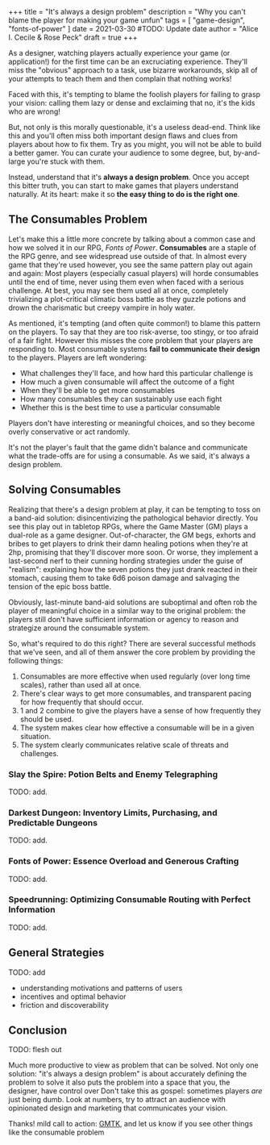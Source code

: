 +++
title = "It's always a design problem"
description = "Why you can't blame the player for making your game unfun"
tags = [
	"game-design",
	"fonts-of-power"
]
date = 2021-03-30 #TODO: Update date
author = "Alice I. Cecile & Rose Peck"
draft = true
+++

As a designer, watching players actually experience your game (or application!) for the first time can be an excruciating experience.
They'll miss the "obvious" approach to a task, use bizarre workarounds, skip all of your attempts to teach them and then complain that nothing works!

Faced with this, it's tempting to blame the foolish players for failing to grasp your vision: calling them lazy or dense and exclaiming that no, it's the kids who are wrong!

But, not only is this morally questionable, it's a useless dead-end.
Think like this and you'll often miss both important design flaws and clues from players about how to fix them.
Try as you might, you will not be able to build a better gamer.
You can curate your audience to some degree, but, by-and-large you're stuck with them.

Instead, understand that it's **always a design problem**.
Once you accept this bitter truth, you can start to make games that players understand naturally.
At its heart: make it so **the easy thing to do is the right one**.

## The Consumables Problem

Let's make this a little more concrete by talking about a common case and how we solved it in our RPG, *Fonts of Power*.
**Consumables** are a staple of the RPG genre, and see widespread use outside of that.
In almost every game that they're used however, you see the same pattern play out again and again:
Most players (especially casual players) will horde consumables until the end of time, never using them even when faced with a serious challenge.
At best, you may see them used all at once, completely trivializing a plot-critical climatic boss battle as they guzzle potions and drown the charismatic but creepy vampire in holy water.

As mentioned, it's tempting (and often quite common!) to blame this pattern on the players.
To say that they are too risk-averse, too stingy, or too afraid of a fair fight.
However this misses the core problem that your players are responding to.
Most consumable systems **fail to communicate their design** to the players.
Players are left wondering:

- What challenges they'll face, and how hard this particular challenge is
- How much a given consumable will affect the outcome of a fight
- When they'll be able to get more consumables
- How many consumables they can sustainably use each fight
- Whether this is the best time to use a particular consumable

Players don't have interesting or meaningful choices, and so they become overly conservative or act randomly.

It's not the player's fault that the game didn't balance and communicate what the trade-offs are for using a consumable.
As we said, it's always a design problem.

## Solving Consumables

Realizing that there's a design problem at play, it can be tempting to toss on a band-aid solution: disincentivizing the pathological behavior directly.
You see this play out in tabletop RPGs, where the Game Master (GM) plays a dual-role as a game designer.
Out-of-character, the GM begs, exhorts and bribes to get players to drink their damn healing potions when they're at 2hp, promising that they'll discover more soon.
Or worse, they implement a last-second nerf to their cunning hording strategies under the guise of "realism": explaining how the seven potions they just drank reacted in their stomach, causing them to take 6d6 poison damage and salvaging the tension of the epic boss battle.

Obviously, last-minute band-aid solutions are suboptimal and often rob the player of meaningful choice in a similar way to the original problem: the players still don't have sufficient information or agency to reason and strategize around the consumable system.

So, what's required to do this right?
There are several successful methods that we've seen, and all of them answer the core problem by providing the following things:

1. Consumables are more effective when used regularly (over long time scales), rather than used all at once.
2. There's clear ways to get more consumables, and transparent pacing for how frequently that should occur.
3. 1 and 2 combine to give the players have a sense of how frequently they should be used.
4. The system makes clear how effective a consumable will be in a given situation.
5. The system clearly communicates relative scale of threats and challenges.

### Slay the Spire: Potion Belts and Enemy Telegraphing

TODO: add.

### Darkest Dungeon: Inventory Limits, Purchasing, and Predictable Dungeons

TODO: add.

### Fonts of Power: Essence Overload and Generous Crafting

TODO: add.

### Speedrunning: Optimizing Consumable Routing with Perfect Information

TODO: add.

## General Strategies

TODO: add

- understanding motivations and patterns of users
- incentives and optimal behavior
- friction and discoverability

## Conclusion

TODO: flesh out

Much more productive to view as problem that can be solved.
Not only one solution: "it's always a design problem" is about accurately defining the problem to solve
it also puts the problem into a space that you, the designer, have control over
Don't take this as gospel: sometimes players *are* just being dumb. Look at numbers, try to attract an audience with opinionated design and marketing that communicates your vision.

Thanks!
mild call to action: [GMTK](https://www.youtube.com/watch?v=7L8vAGGitr8), and let us know if you see other things like the consumable problem
